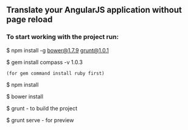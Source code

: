 ## Translate your AngularJS application without page reload

### To start working with the project run:

$ npm install -g bower@1.7.9 grunt@1.0.1

$ gem install compass -v 1.0.3

	(for gem command install ruby first)

$ npm install

$ bower install

$ grunt  - to build the project

$ grunt serve  - for preview

